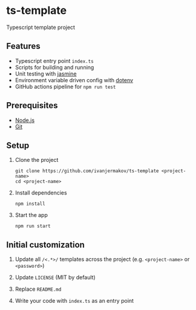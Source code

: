 # ts-template

Typescript template project

## Features

- Typescript entry point `index.ts`
- Scripts for building and running
- Unit testing with [jasmine](https://github.com/jasmine/jasmine)
- Environment variable driven config with [dotenv](https://github.com/motdotla/dotenv)
- GitHub actions pipeline for `npm run test`

## Prerequisites
- [Node.js](https://nodejs.org/en/)
- [Git](https://git-scm.com/)

## Setup

1. Clone the project
   ```
   git clone https://github.com/ivanjermakov/ts-template <project-name>
   cd <project-name>
   ```

2. Install dependencies
   ```
   npm install
   ```
3. Start the app
   ```
   npm run start
   ```

## Initial customization

1. Update all `/<.*>/` templates across the project (e.g. `<project-name>` or `<password>`)

3. Update `LICENSE` (MIT by default)

4. Replace `README.md`
 
5. Write your code with `index.ts` as an entry point